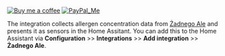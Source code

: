 [![Buy me a coffee][buy-me-a-coffee-shield]][buy-me-a-coffee]  [![PayPal_Me][paypal-me-shield]][paypal-me]


The integration collects allergen concentration data from [Żadnego Ale](http://zadnegoale.pl) and presents it as sensors in the Home Assitant.
You can add this to the Home Assistant via **Configuration** >> **Integrations** >> **Add integration** >> **Żadnego Ale**.

[buy-me-a-coffee-shield]: https://img.shields.io/static/v1.svg?label=%20&message=Buy%20me%20a%20coffee&color=6f4e37&logo=buy%20me%20a%20coffee&logoColor=white
[buy-me-a-coffee]: https://www.buymeacoffee.com/QnLdxeaqO
[paypal-me-shield]: https://img.shields.io/static/v1.svg?label=%20&message=PayPal.Me&logo=paypal
[paypal-me]: https://www.paypal.me/bieniu79
